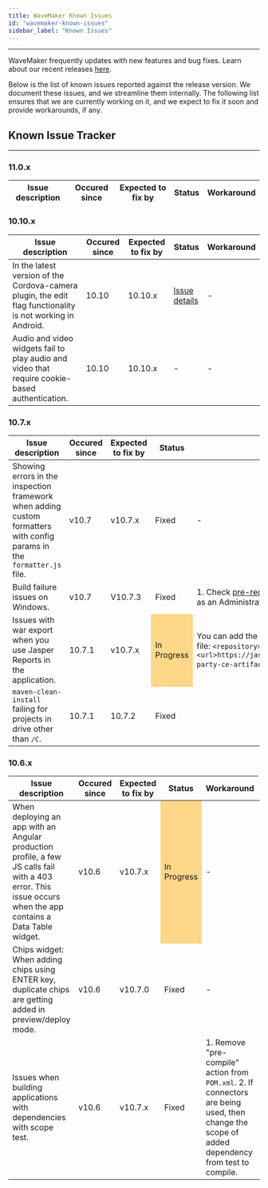 ```yaml
---
title: WaveMaker Known Issues
id: "wavemaker-known-issues"
sidebar_label: "Known Issues"
---
```

---
WaveMaker frequently updates with new features and bug fixes. Learn about our recent releases [here](/learn/wavemaker-release-notes).

Below is the list of known issues reported against the release version. We document these issues, and we streamline them internally. The following list ensures that we are currently working on it, and we expect to fix it soon and provide workarounds, if any.

## Known Issue Tracker

---

### 11.0.x

|Issue description|Occured since|Expected to fix by|Status|Workaround|
|---|---|---|---|---|


### 10.10.x

|Issue description|Occured since|Expected to fix by|Status|Workaround|
|---|---|---|---|---|
|In the latest version of the Cordova-camera plugin, the edit flag functionality is not working in Android. | 10.10 |  10.10.x| [Issue details](https://github.com/apache/cordova-plugin-camera/issues/718) | -|
|Audio and video widgets fail to play audio and video that require cookie-based authentication. | 10.10 | 10.10.x | -| - |

### 10.7.x

|Issue description|Occured since|Expected to fix by|Status|Workaround|
|---|---|---|---|---|
|Showing errors in the inspection framework when adding custom formatters with config params in the `formatter.js` file. | v10.7 | v10.7.x | Fixed |- |
|Build failure issues on Windows. | v10.7 |V10.7.3 | Fixed|1. Check [pre-requisites](/learn/app-development/deployment/building-with-maven#system-prerequisites).   2. Run the maven command as an Administrator. |
| Issues with war export when you use Jasper Reports in the application. | 10.7.1 |v10.7.x <td bgcolor="FED788"> In Progress</td>| You can add the below jfrog repository in the `pom.xml` file:    ```<repository>``` ```<id>jaspersoft-third-party</id>``` ```<url>https://jaspersoft.jfrog.io/jaspersoft/third-party-ce-artifacts/</url>``` ```</repository>``` |
| `maven-clean-install` failing for projects in drive other than `/C`. | 10.7.1 |10.7.2 | Fixed ||



### 10.6.x

|Issue description|Occured since|Expected to fix by|Status|Workaround|
|---|---|---|---|---|
|When deploying an app with an Angular production profile, a few JS calls fail with a 403 error. This issue occurs when the app contains a Data Table widget. | v10.6|v10.7.x <td bgcolor="FED788"> In Progress</td>|-|
|Chips widget: When adding chips using ENTER key, duplicate chips are getting added in preview/deploy mode. |v10.6 | v10.7.0 | Fixed|-  |
|Issues when building applications with dependencies with scope test. | v10.6 | v10.7.x | Fixed | 1. Remove "pre-compile" action from `POM.xml`.   2. If connectors are being used, then change the scope of added dependency from test to compile.| 
